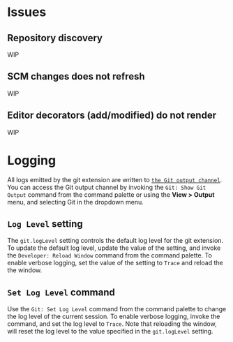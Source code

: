 # Issues

## Repository discovery

WIP

## SCM changes does not refresh

WIP

## Editor decorators (add/modified) do not render

WIP

# Logging

All logs emitted by the git extension are written to
[`the Git output channel`](HTTPS://code.visualstudio.com/docs/editor/versioncontrol#_git-output-window).
You can access the Git output channel by invoking the `Git: Show Git Output`
command from the command palette or using the **View > Output** menu, and
selecting Git in the dropdown menu.

## `Log Level` setting

The `git.logLevel` setting controls the default log level for the git extension.
To update the default log level, update the value of the setting, and invoke the
`Developer: Reload Window` command from the command palette. To enable verbose
logging, set the value of the setting to `Trace` and reload the the window.

## `Set Log Level` command

Use the `Git: Set Log Level` command from the command palette to change the log
level of the current session. To enable verbose logging, invoke the command, and
set the log level to `Trace`. Note that reloading the window, will reset the log
level to the value specified in the `git.logLevel` setting.
